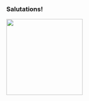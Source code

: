 ### Salutations!

<a href="https://github.com/anuraghazra/github-readme-stats">
  <img
    height=200
    align="center"
    src="https://github-readme-stats-kappa-lilac-89.vercel.app/api/top-langs/?username=hesamzkr&layout=compact&count_private=true&theme=radical&exclude_repo=SoftwareSytems,NetworkSystems&include_orgs=true&hide=blade"
    />
</a>

<!--
**hesamzkr/hesamzkr** is a ✨ _special_ ✨ repository because its `README.md` (this file) appears on your GitHub profile.

Here are some ideas to get you started:

- 🔭 I’m currently working on ...
- 🌱 I’m currently learning ...
- 👯 I’m looking to collaborate on ...
- 🤔 I’m looking for help with ...
- 💬 Ask me about ...
- 📫 How to reach me: ...
- 😄 Pronouns: ...
- ⚡ Fun fact: ...
-->
